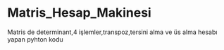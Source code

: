 # Matris_Hesap_Makinesi
 Matris de determinant,4 işlemler,transpoz,tersini alma ve üs alma hesabı yapan pyhton kodu
